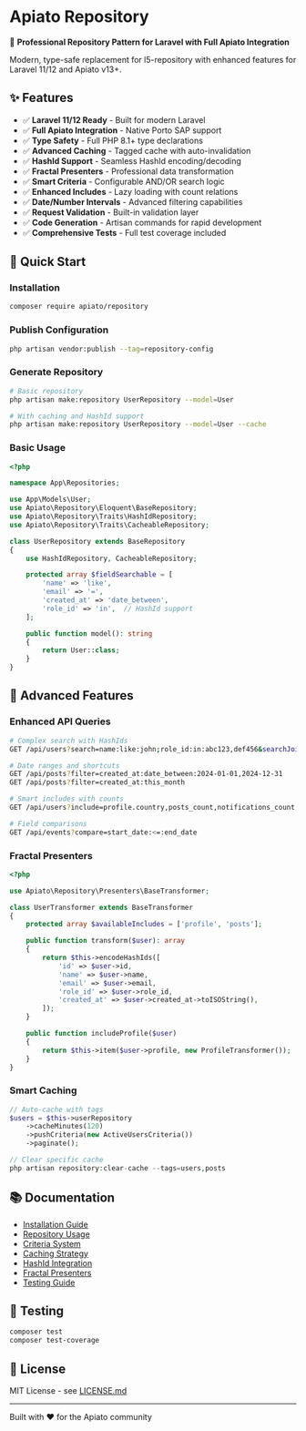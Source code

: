 # Apiato Repository

🚀 **Professional Repository Pattern for Laravel with Full Apiato Integration**

Modern, type-safe replacement for l5-repository with enhanced features for Laravel 11/12 and Apiato v13+.

## ✨ Features

- ✅ **Laravel 11/12 Ready** - Built for modern Laravel
- ✅ **Full Apiato Integration** - Native Porto SAP support
- ✅ **Type Safety** - Full PHP 8.1+ type declarations
- ✅ **Advanced Caching** - Tagged cache with auto-invalidation
- ✅ **HashId Support** - Seamless HashId encoding/decoding
- ✅ **Fractal Presenters** - Professional data transformation
- ✅ **Smart Criteria** - Configurable AND/OR search logic
- ✅ **Enhanced Includes** - Lazy loading with count relations
- ✅ **Date/Number Intervals** - Advanced filtering capabilities
- ✅ **Request Validation** - Built-in validation layer
- ✅ **Code Generation** - Artisan commands for rapid development
- ✅ **Comprehensive Tests** - Full test coverage included

## 🚀 Quick Start

### Installation

```bash
composer require apiato/repository
```

### Publish Configuration

```bash
php artisan vendor:publish --tag=repository-config
```

### Generate Repository

```bash
# Basic repository
php artisan make:repository UserRepository --model=User

# With caching and HashId support
php artisan make:repository UserRepository --model=User --cache
```

### Basic Usage

```php
<?php

namespace App\Repositories;

use App\Models\User;
use Apiato\Repository\Eloquent\BaseRepository;
use Apiato\Repository\Traits\HashIdRepository;
use Apiato\Repository\Traits\CacheableRepository;

class UserRepository extends BaseRepository
{
    use HashIdRepository, CacheableRepository;

    protected array $fieldSearchable = [
        'name' => 'like',
        'email' => '=',
        'created_at' => 'date_between',
        'role_id' => 'in',  // HashId support
    ];

    public function model(): string
    {
        return User::class;
    }
}
```

## 🔧 Advanced Features

### Enhanced API Queries

```bash
# Complex search with HashIds
GET /api/users?search=name:like:john;role_id:in:abc123,def456&searchJoin=and

# Date ranges and shortcuts
GET /api/posts?filter=created_at:date_between:2024-01-01,2024-12-31
GET /api/posts?filter=created_at:this_month

# Smart includes with counts
GET /api/users?include=profile.country,posts_count,notifications_count

# Field comparisons
GET /api/events?compare=start_date:<=:end_date
```

### Fractal Presenters

```php
<?php

use Apiato\Repository\Presenters\BaseTransformer;

class UserTransformer extends BaseTransformer
{
    protected array $availableIncludes = ['profile', 'posts'];

    public function transform($user): array
    {
        return $this->encodeHashIds([
            'id' => $user->id,
            'name' => $user->name,
            'email' => $user->email,
            'role_id' => $user->role_id,
            'created_at' => $user->created_at->toISOString(),
        ]);
    }

    public function includeProfile($user)
    {
        return $this->item($user->profile, new ProfileTransformer());
    }
}
```

### Smart Caching

```php
// Auto-cache with tags
$users = $this->userRepository
    ->cacheMinutes(120)
    ->pushCriteria(new ActiveUsersCriteria())
    ->paginate();

// Clear specific cache
php artisan repository:clear-cache --tags=users,posts
```

## 📚 Documentation

- [Installation Guide](docs/installation.md)
- [Repository Usage](docs/repositories.md)
- [Criteria System](docs/criteria.md)
- [Caching Strategy](docs/caching.md)
- [HashId Integration](docs/hashids.md)
- [Fractal Presenters](docs/presenters.md)
- [Testing Guide](docs/testing.md)

## 🧪 Testing

```bash
composer test
composer test-coverage
```

## 📄 License

MIT License - see [LICENSE.md](LICENSE.md)

---

Built with ❤️ for the Apiato community
